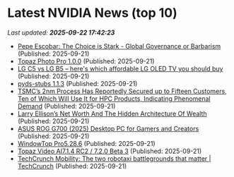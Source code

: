 # Latest NVIDIA News (top 10)
_Last updated: **2025-09-22 17:42:23**_

- [Pepe Escobar: The Choice is Stark - Global Governance or Barbarism](https://sputnikglobe.com/20250921/pepe-escobar-the-choice-is-stark-global-governance-or-barbarism-1122828965.html) (Published: 2025-09-21)
- [Topaz Photo Pro 1.0.0](https://post.rlsbb.to/__trashed-13/) (Published: 2025-09-21)
- [LG C5 vs LG B5 – here's which affordable LG OLED TV you should buy](https://www.techradar.com/televisions/lg-c5-vs-lg-b5-heres-which-affordable-lg-oled-tv-you-should-buy) (Published: 2025-09-21)
- [pyds-stubs 1.1.3](https://pypi.org/project/pyds-stubs/1.1.3/) (Published: 2025-09-21)
- [TSMC’s 2nm Process Has Reportedly Secured up to Fifteen Customers, Ten of Which Will Use It for HPC Products, Indicating Phenomenal Demand](https://wccftech.com/tsmc-2nm-process-has-reportedly-secured-up-to-fifteen-customers/) (Published: 2025-09-21)
- [Larry Ellison’s Net Worth And The Hidden Architecture Of Wealth](https://www.forbes.com/sites/francoisbotha/2025/09/21/larry-ellisons-net-worth-and-the-hidden-architecture-of-wealth/) (Published: 2025-09-21)
- [ASUS ROG G700 (2025) Desktop PC for Gamers and Creators](https://thegadgetflow.com/?p=701491) (Published: 2025-09-21)
- [WindowTop Pro5.28.6](https://post.rlsbb.to/windowtop-pro5-28-6/) (Published: 2025-09-21)
- [Topaz Video AI7.1.4 RC2 / 7.2.0 Beta 3](https://post.rlsbb.to/topaz-video-ai7-1-4-rc2-7-2-0-beta-3/) (Published: 2025-09-21)
- [TechCrunch Mobility: The two robotaxi battlegrounds that matter | TechCrunch](https://techcrunch.com/2025/09/21/techcrunch-mobility-the-two-robotaxi-battlegrounds-that-matter/) (Published: 2025-09-21)
